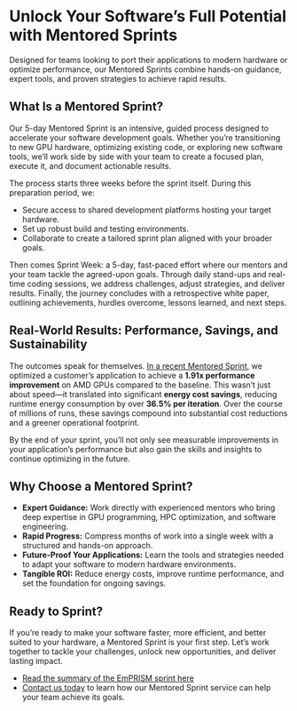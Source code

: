 # Unlock Your Software’s Full Potential with Mentored Sprints

 Designed for teams looking to port their applications to modern hardware or optimize performance, our Mentored Sprints combine hands-on guidance, expert tools, and proven strategies to achieve rapid results.

## What Is a Mentored Sprint?
Our 5-day Mentored Sprint is an intensive, guided process designed to accelerate your software development goals. Whether you’re transitioning to new GPU hardware, optimizing existing code, or exploring new software tools, we’ll work side by side with your team to create a focused plan, execute it, and document actionable results.

The process starts three weeks before the sprint itself. During this preparation period, we:
- Secure access to shared development platforms hosting your target hardware.
- Set up robust build and testing environments.
- Collaborate to create a tailored sprint plan aligned with your broader goals.

Then comes Sprint Week: a 5-day, fast-paced effort where our mentors and your team tackle the agreed-upon goals. Through daily stand-ups and real-time coding sessions, we address challenges, adjust strategies, and deliver results. Finally, the journey concludes with a retrospective white paper, outlining achievements, hurdles overcome, lessons learned, and next steps.

## Real-World Results: Performance, Savings, and Sustainability
The outcomes speak for themselves. [In a recent Mentored Sprint](../saving-energy-on-quantum-chromodynamics-simulations/README.md), we optimized a customer’s application to achieve a **1.91x performance improvement** on AMD GPUs compared to the baseline. This wasn’t just about speed—it translated into significant **energy cost savings**, reducing runtime energy consumption by over **36.5% per iteration**. Over the course of millions of runs, these savings compound into substantial cost reductions and a greener operational footprint.

By the end of your sprint, you’ll not only see measurable improvements in your application’s performance but also gain the skills and insights to continue optimizing in the future.

## Why Choose a Mentored Sprint?
- **Expert Guidance:** Work directly with experienced mentors who bring deep expertise in GPU programming, HPC optimization, and software engineering.
- **Rapid Progress:** Compress months of work into a single week with a structured and hands-on approach.
- **Future-Proof Your Applications:** Learn the tools and strategies needed to adapt your software to modern hardware environments.
- **Tangible ROI:** Reduce energy costs, improve runtime performance, and set the foundation for ongoing savings.

## Ready to Sprint?
If you’re ready to make your software faster, more efficient, and better suited to your hardware, a Mentored Sprint is your first step. Let’s work together to tackle your challenges, unlock new opportunities, and deliver lasting impact. 

* [Read the summary of the EmPRISM sprint here](../saving-energy-on-quantum-chromodynamics-simulations/README.md)
* [Contact us today](https://www.fluidnumerics.com/contact) to learn how our Mentored Sprint service can help your team achieve its goals.